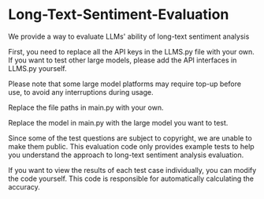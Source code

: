 # Long-Text-Sentiment-Evaluation
We provide a way to evaluate LLMs' ability of long-text sentiment analysis

First, you need to replace all the API keys in the LLMS.py file with your own. If you want to test other large models, please add the API interfaces in LLMS.py yourself.

Please note that some large model platforms may require top-up before use, to avoid any interruptions during usage.

Replace the file paths in main.py with your own.

Replace the model in main.py with the large model you want to test.

Since some of the test questions are subject to copyright, we are unable to make them public. This evaluation code only provides example tests to help you understand the approach to long-text sentiment analysis evaluation.

 If you want to view the results of each test case individually, you can modify the code yourself. This code is responsible for automatically calculating the accuracy.
